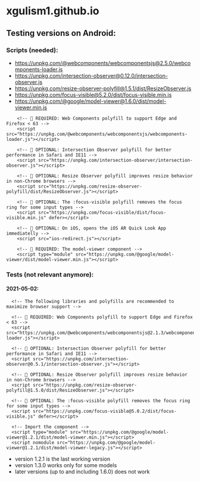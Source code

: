 # xgulism1.github.io

## Testing versions on Android:

### Scripts (needed):
* https://unpkg.com/@webcomponents/webcomponentsjs@2.5.0/webcomponents-loader.js
* https://unpkg.com/intersection-observer@0.12.0/intersection-observer.js
* https://unpkg.com/resize-observer-polyfill@1.5.1/dist/ResizeObserver.js
* https://unpkg.com/focus-visible@5.2.0/dist/focus-visible.min.js
* https://unpkg.com/@google/model-viewer@1.6.0/dist/model-viewer.min.js

```
	<!-- 🚨 REQUIRED: Web Components polyfill to support Edge and Firefox < 63 -->
	<script src="https://unpkg.com/@webcomponents/webcomponentsjs/webcomponents-loader.js"></script>

	<!-- 💁 OPTIONAL: Intersection Observer polyfill for better performance in Safari and IE11 -->
	<script src="https://unpkg.com/intersection-observer/intersection-observer.js"></script>

	<!-- 💁 OPTIONAL: Resize Observer polyfill improves resize behavior in non-Chrome browsers -->
	<script src="https://unpkg.com/resize-observer-polyfill/dist/ResizeObserver.js"></script>

	<!-- 💁 OPTIONAL: The :focus-visible polyfill removes the focus ring for some input types -->
	<script src="https://unpkg.com/focus-visible/dist/focus-visible.min.js" defer></script>
	
	<!-- 💁 OPTIONAL: On iOS, opens the iOS AR Quick Look App immediatelly -->
	<script src="ios-redirect.js"></script>

	<!-- 🚨 REQUIRED: The model-viewer component -->
	<script type="module" src="https://unpkg.com/@google/model-viewer/dist/model-viewer.min.js"></script>
```

### Tests (not relevant anymore):

#### 2021-05-02:

```
  <!-- The following libraries and polyfills are recommended to maximize browser support -->

  <!-- 🚨 REQUIRED: Web Components polyfill to support Edge and Firefox < 63 -->
  <script src="https://unpkg.com/@webcomponents/webcomponentsjs@2.1.3/webcomponents-loader.js"></script>

  <!-- 💁 OPTIONAL: Intersection Observer polyfill for better performance in Safari and IE11 -->
  <script src="https://unpkg.com/intersection-observer@0.5.1/intersection-observer.js"></script>

  <!-- 💁 OPTIONAL: Resize Observer polyfill improves resize behavior in non-Chrome browsers -->
  <script src="https://unpkg.com/resize-observer-polyfill@1.5.0/dist/ResizeObserver.js"></script>

  <!-- 💁 OPTIONAL: The :focus-visible polyfill removes the focus ring for some input types -->
  <script src="https://unpkg.com/focus-visible@5.0.2/dist/focus-visible.js" defer></script>

  <!-- Import the component -->
  <script type="module" src="https://unpkg.com/@google/model-viewer@1.2.1/dist/model-viewer.min.js"></script>
  <script nomodule src="https://unpkg.com/@google/model-viewer@1.2.1/dist/model-viewer-legacy.js"></script>
```

* version 1.2.1 is the last working version
* version 1.3.0 works only for some models
* later versions (up to and including 1.6.0) does not work

